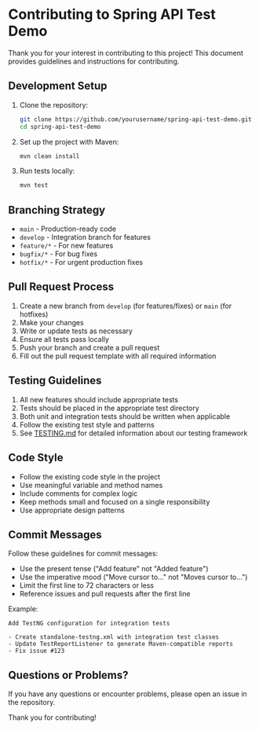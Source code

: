 # Contributing to Spring API Test Demo

Thank you for your interest in contributing to this project! This document provides guidelines and instructions for contributing.

## Development Setup

1. Clone the repository:
   ```bash
   git clone https://github.com/yourusername/spring-api-test-demo.git
   cd spring-api-test-demo
   ```

2. Set up the project with Maven:
   ```bash
   mvn clean install
   ```

3. Run tests locally:
   ```bash
   mvn test
   ```

## Branching Strategy

- `main` - Production-ready code
- `develop` - Integration branch for features
- `feature/*` - For new features
- `bugfix/*` - For bug fixes
- `hotfix/*` - For urgent production fixes

## Pull Request Process

1. Create a new branch from `develop` (for features/fixes) or `main` (for hotfixes)
2. Make your changes
3. Write or update tests as necessary
4. Ensure all tests pass locally
5. Push your branch and create a pull request
6. Fill out the pull request template with all required information

## Testing Guidelines

1. All new features should include appropriate tests
2. Tests should be placed in the appropriate test directory
3. Both unit and integration tests should be written when applicable
4. Follow the existing test style and patterns
5. See [TESTING.md](TESTING.md) for detailed information about our testing framework

## Code Style

- Follow the existing code style in the project
- Use meaningful variable and method names
- Include comments for complex logic
- Keep methods small and focused on a single responsibility
- Use appropriate design patterns

## Commit Messages

Follow these guidelines for commit messages:

- Use the present tense ("Add feature" not "Added feature")
- Use the imperative mood ("Move cursor to..." not "Moves cursor to...")
- Limit the first line to 72 characters or less
- Reference issues and pull requests after the first line

Example:
```
Add TestNG configuration for integration tests

- Create standalone-testng.xml with integration test classes
- Update TestReportListener to generate Maven-compatible reports
- Fix issue #123
```

## Questions or Problems?

If you have any questions or encounter problems, please open an issue in the repository.

Thank you for contributing!
